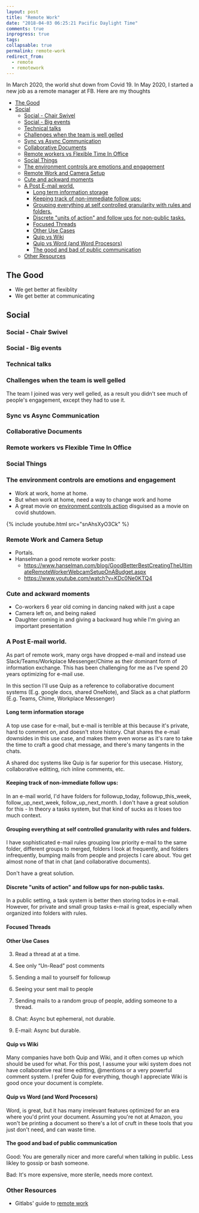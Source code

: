 ```yaml
---
layout: post
title: "Remote Work"
date: "2018-04-03 06:25:21 Pacific Daylight Time"
comments: true
inprogress: true
tags:
collapsable: true
permalink: remote-work
redirect_from:
  - remote
  - remotework
---
```


In March 2020, the world shut down from Covid 19. In May 2020, I started a new job as a remote manager at FB. Here are my thoughts

<!-- prettier-ignore-start -->

<!-- vim-markdown-toc GFM -->

- [The Good](#the-good)
- [Social](#social)
    - [Social - Chair Swivel](#social---chair-swivel)
    - [Social - Big events](#social---big-events)
    - [Technical talks](#technical-talks)
    - [Challenges when the team is well gelled](#challenges-when-the-team-is-well-gelled)
    - [Sync vs Async Communication](#sync-vs-async-communication)
    - [Collaborative Documents](#collaborative-documents)
    - [Remote workers vs Flexible Time In Office](#remote-workers-vs-flexible-time-in-office)
    - [Social Things](#social-things)
    - [The environment controls are emotions and engagement](#the-environment-controls-are-emotions-and-engagement)
    - [Remote Work and Camera Setup](#remote-work-and-camera-setup)
    - [Cute and ackward moments](#cute-and-ackward-moments)
    - [A Post E-mail world.](#a-post-e-mail-world)
        - [Long term information storage](#long-term-information-storage)
        - [Keeping track of non-immediate follow ups:](#keeping-track-of-non-immediate-follow-ups)
        - [Grouping everything at self controlled granularity with rules and folders.](#grouping-everything-at-self-controlled-granularity-with-rules-and-folders)
        - [Discrete "units of action" and follow ups for non-public tasks.](#discrete-units-of-action-and-follow-ups-for-non-public-tasks)
        - [Focused Threads](#focused-threads)
        - [Other Use Cases](#other-use-cases)
        - [Quip vs Wiki](#quip-vs-wiki)
        - [Quip vs Word (and Word Procesors)](#quip-vs-word-and-word-procesors)
        - [The good and bad of public communication](#the-good-and-bad-of-public-communication)
    - [Other Resources](#other-resources)

<!-- vim-markdown-toc -->
<!-- prettier-ignore-end -->

## The Good

- We get better at flexiblity
- We get better at communicating

## Social

### Social - Chair Swivel

### Social - Big events

### Technical talks

### Challenges when the team is well gelled

The team I joined was very well gelled, as a result you didn't see much of people's engagement, except they had to use it.

### Sync vs Async Communication

### Collaborative Documents

### Remote workers vs Flexible Time In Office

### Social Things

### The environment controls are emotions and engagement

- Work at work, home at home.
- But when work at home, need a way to change work and home
- A great movie on [environment controls action](https://www.youtube.com/watch?v==190s) disguised as a movie on covid shutdown.

{% include youtube.html src="snAhsXyO3Ck" %}

### Remote Work and Camera Setup

- Portals.
- Hanselman a good remote worker posts:
  - https://www.hanselman.com/blog/GoodBetterBestCreatingTheUltimateRemoteWorkerWebcamSetupOnABudget.aspx
  - https://www.youtube.com/watch?v=KDc0Ne0KTQ4

### Cute and ackward moments

- Co-workers 6 year old coming in dancing naked with just a cape
- Camera left on, and being naked
- Daughter coming in and giving a backward hug while I'm giving an important presentation

### A Post E-mail world.

As part of remote work, many orgs have dropped e-mail and instead use Slack/Teams/Workplace Messenger/Chime as their dominant form of information exchange. This has been challenging for me as I've spend 20 years optimizing for e-mail use.

In this section I'll use Quip as a reference to collaborative document systems (E.g. google docs, shared OneNote), and Slack as a chat platform (E.g. Teams, Chime, Workplace Messenger)

#### Long term information storage

A top use case for e-mail, but e-mail is terrible at this because it's private, hard to comment on, and doesn't store history. Chat shares the e-mail downsides in this use case, and makes them even worse as it's rare to take the time to craft a good chat message, and there's many tangents in the chats.

A shared doc systems like Quip is far superior for this usecase. History, collaborative editting, rich inline comments, etc.

#### Keeping track of non-immediate follow ups:

In an e-mail world, I'd have folders for followup_today, followup_this_week, follow_up_next_week, follow_up_next_month. I don't have a great solution for this - In theory a tasks system, but that kind of sucks as it loses too much context.

#### Grouping everything at self controlled granularity with rules and folders.

I have sophisticated e-mail rules grouping low priority e-mail to the same folder, different groups to merged, folders I look at frequently, and folders infrequently, bumping mails from people and projects I care about. You get almost none of that in chat (and collaborative documents).

Don't have a great solution.

#### Discrete "units of action" and follow ups for non-public tasks.

In a public setting, a task system is better then storing todos in e-mail. However, for private and small group tasks e-mail is great, especially when organized into folders with rules.

#### Focused Threads

#### Other Use Cases

3. Read a thread at at a time.
4. See only “Un-Read” post comments
5. Sending a mail to yourself for followup
6. Seeing your sent mail to people
7. Sending mails to a random group of people, adding someone to a thread.

8. Chat: Async but ephemeral, not durable.
9. E-mail: Async but durable.

#### Quip vs Wiki

Many companies have both Quip and Wiki, and it often comes up which should be used for what. For this post, I assume your wiki system does not have collaborative real time editting, @mentions or a very powerful comment system. I prefer Quip for everything, though I appreciate Wiki is good once your document is complete.

#### Quip vs Word (and Word Procesors)

Word, is great, but it has many irrelevant features optimized for an era where you'd print your document. Assuming you're not at Amazon, you won't be printing a document so there's a lot of cruft in these tools that you just don't need, and can waste time.

#### The good and bad of public communication

Good: You are generally nicer and more careful when talking in public. Less likley to gossip or bash someone.

Bad: It's more expensive, more sterile, needs more context.

### Other Resources

- Gitlabs' guide to [remote work](https://about.gitlab.com/company/culture/all-remote/guide/)
